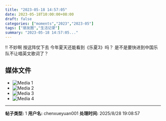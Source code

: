 ```yaml
---
title: "2023-05-18 14:57:05"
date: 2023-05-18T10:00:00+08:00
draft: false
categories: ["moments","2023","2023-05"]
tags: ["朋友圈","生活记录"]
summary: "2023-05-18 14:57:05..."
---
```


‼️ 不妙啊
按这阵仗下去
今年夏天还能看到《乐夏3》吗？
是不是要快进到中国乐队不让唱英文歌词了？
​

## 媒体文件

- ![Media 1](/Moments/photos/2023-05-18/202305181457050.jpg)
- ![Media 2](/Moments/photos/2023-05-18/202305181457051.jpg)
- ![Media 3](/Moments/photos/2023-05-18/202305181457052.jpg)
- ![Media 4](/Moments/photos/2023-05-18/202305181457053.jpg)

---

**帖子类型:** 1
**用户名:** chenxueyuan001
**处理时间:** 2025/8/28 19:08:57